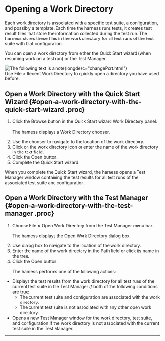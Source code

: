 
# Opening a Work Directory

Each work directory is associated with a specific test suite, a configuration, and possibly a
template. Each time the harness runs tests, it creates test result files that store the information
collected during the test run. The harness stores these files in the work directory for all test
runs of the test suite with that configuration.

You can open a work directory from either the Quick Start wizard (when resuming work on a test run)
or the Test Manager.

![The following text is a note](../../images/hg_note.gif){longdesc="changePort.html"}\
Use File \> Recent Work Directory to quickly open a directory you have used before.

## Open a Work Directory with the Quick Start Wizard {#open-a-work-directory-with-the-quick-start-wizard .proc}

1.  Click the Browse button in the Quick Start wizard Work Directory panel.\
    \
    The harness displays a Work Directory chooser.

<!-- -->

2.  Use the chooser to navigate to the location of the work directory.
3.  Click on the work directory icon or enter the name of the work directory in the text field.
4.  Click the Open button.
5.  Complete the Quick Start wizard.

When you complete the Quick Start wizard, the harness opens a Test Manager window containing the
test results for all test runs of the associated test suite and configuration.

## Open a Work Directory with the Test Manager {#open-a-work-directory-with-the-test-manager .proc}

1.  Choose File **\>** Open Work Directory from the Test Manager menu bar.\
    \
    The harness displays the Open Work Directory dialog box.

<!-- -->

2.  Use dialog box to navigate to the location of the work directory.
3.  Enter the name of the work directory in the Path field or click its name in the tree.
4.  Click the Open button.\
    \
    The harness performs one of the following actions:

-   Displays the test results from the work directory for all test runs of the current test suite in
    the Test Manager *if* both of the following conditions are true:
    -   The current test suite and configuration are associated with the work directory.
    -   The current test suite is not associated with any other open work directory.
-   Opens a new Test Manager window for the work directory, test suite, and configuration if the
    work directory is not associated with the current test suite in the Test Manager.

----------------------------------------------------------------------------------------------------



